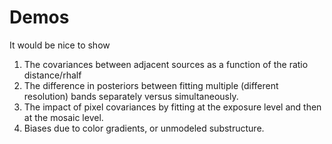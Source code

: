 # Demos

It would be nice to show

 1. The covariances between adjacent sources as a function of the ratio distance/rhalf
 2. The difference in posteriors between fitting multiple (different resolution) bands separately versus simultaneously.
 4. The impact of pixel covariances by fitting at the exposure level and then at the mosaic level.
 3. Biases due to color gradients, or unmodeled substructure.
